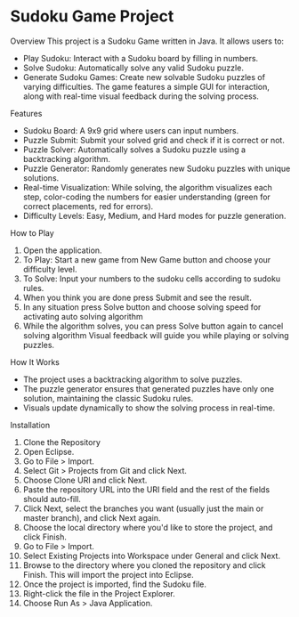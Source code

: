 # Sudoku Game Project

Overview
This project is a Sudoku Game written in Java. It allows users to:
- Play Sudoku: Interact with a Sudoku board by filling in numbers.
- Solve Sudoku: Automatically solve any valid Sudoku puzzle.
- Generate Sudoku Games: Create new solvable Sudoku puzzles of varying difficulties.
The game features a simple GUI for interaction, along with real-time visual feedback during the solving process.


Features
+ Sudoku Board: A 9x9 grid where users can input numbers.
+ Puzzle Submit: Submit your solved grid and check if it is correct or not.
+ Puzzle Solver: Automatically solves a Sudoku puzzle using a backtracking algorithm.
+ Puzzle Generator: Randomly generates new Sudoku puzzles with unique solutions.
+ Real-time Visualization: While solving, the algorithm visualizes each step, color-coding the numbers for easier understanding (green for correct placements, red for errors).
+ Difficulty Levels: Easy, Medium, and Hard modes for puzzle generation.


How to Play
1. Open the application.
2. To Play: Start a new game from New Game button and choose your difficulty level.
3. To Solve: Input your numbers to the sudoku cells according to sudoku rules.
4. When you think you are done press Submit and see the result.
5. In any situation press Solve button and choose solving speed for activating auto solving algorithm
6. While the algorithm solves, you can press Solve button again to cancel solving algorithm
Visual feedback will guide you while playing or solving puzzles.


How It Works
- The project uses a backtracking algorithm to solve puzzles.
- The puzzle generator ensures that generated puzzles have only one solution, maintaining the classic Sudoku rules.
- Visuals update dynamically to show the solving process in real-time.


Installation
1. Clone the Repository
2. Open Eclipse.
3. Go to File > Import.
4. Select Git > Projects from Git and click Next.
5. Choose Clone URI and click Next.
6. Paste the repository URL into the URI field and the rest of the fields should auto-fill.
7. Click Next, select the branches you want (usually just the main or master branch), and click Next again.
8. Choose the local directory where you'd like to store the project, and click Finish.
9. Go to File > Import.
10. Select Existing Projects into Workspace under General and click Next.
11. Browse to the directory where you cloned the repository and click Finish. This will import the project into Eclipse.
12. Once the project is imported, find the Sudoku file.
13. Right-click the file in the Project Explorer.
14. Choose Run As > Java Application.


